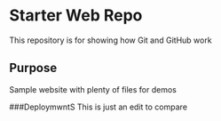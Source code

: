 # Starter Web Repo

This repository is for showing how Git and GitHub work

## Purpose

Sample website with plenty of files for demos

###DeploymwntS
This is just an edit to compare